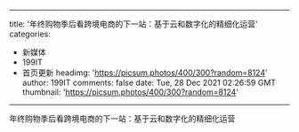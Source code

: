 
---
title: '年终购物季后看跨境电商的下一站：基于云和数字化的精细化运营'
categories: 
 - 新媒体
 - 199IT
 - 首页更新
headimg: 'https://picsum.photos/400/300?random=8124'
author: 199IT
comments: false
date: Tue, 28 Dec 2021 02:26:59 GMT
thumbnail: 'https://picsum.photos/400/300?random=8124'
---

<div>   
年终购物季后看跨境电商的下一站：基于云和数字化的精细化运营  
</div>
            